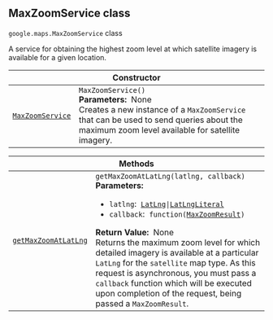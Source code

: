 
<devsite-heading text=" MaxZoomService class" for="MaxZoomService" level="h2" link="" toc="" back-to-top=""><h2 id="MaxZoomService" is-upgraded="">MaxZoomService class</h2></devsite-heading>
<p>
<code translate="no" dir="ltr"><span itemprop="path">google.maps</span>.<span itemprop="name">MaxZoomService</span></code>
class
</p>
<p>A service for obtaining the highest zoom level at which satellite imagery is available for a given location.</p>
<div class="devsite-table-wrapper"><table class="constructors responsive" summary="class MaxZoomService - Constructor">
<thead>
<tr><th colspan="2" id="MaxZoomService.constructor">Constructor</th>
</tr></thead>
<tbody>
<tr>
<td><code translate="no" dir="ltr"><a class="secret-link" href="#MaxZoomService.constructor"><span>MaxZoomService</span></a></code></td>
<td><div><code translate="no" dir="ltr">MaxZoomService()</code></div>
<div class="desc"><strong>Parameters:</strong>&nbsp; None</div>
<div class="desc">Creates a new instance of a <code translate="no" dir="ltr">MaxZoomService</code> that can be used to send queries about the maximum zoom level available for satellite imagery.</div></td>
</tr>
</tbody>
</table></div>
<div class="devsite-table-wrapper"><table class="methods responsive" summary="class MaxZoomService - Methods">
<thead>
<tr><th colspan="2">Methods</th>
</tr></thead>
<tbody>
<tr id="MaxZoomService.getMaxZoomAtLatLng">
<td itemprop="property"><code translate="no" dir="ltr"><a class="secret-link" href="#MaxZoomService.getMaxZoomAtLatLng"><span>getMaxZoomAtLatLng</span></a></code></td>
<td><div><code translate="no" dir="ltr">getMaxZoomAtLatLng(latlng, callback)</code></div>
<div class="desc"><strong>Parameters:</strong>&nbsp; <ul>
<li><code translate="no" dir="ltr">latlng</code>:&nbsp; <code translate="no" dir="ltr"><a href="LatLng.md">LatLng</a>|<a href="LatLngLiteral.md">LatLngLiteral</a></code></li>
<li><code translate="no" dir="ltr">callback</code>:&nbsp; <code translate="no" dir="ltr">function(<a href="MaxZoomResult.md">MaxZoomResult</a>)</code></li>
</ul></div>
<div class="desc"><strong>Return Value:</strong>&nbsp; None</div>
<div class="desc">Returns the maximum zoom level for which detailed imagery is available at a particular <code translate="no" dir="ltr">LatLng</code> for the <code translate="no" dir="ltr">satellite</code> map type. As this request is asynchronous, you must pass a <code translate="no" dir="ltr">callback</code> function which will be executed upon completion of the request, being passed a <code translate="no" dir="ltr">MaxZoomResult</code>.</div></td>
</tr>
</tbody>
</table></div>
<script src="replace_links.js"></script>
